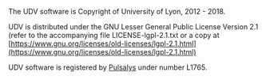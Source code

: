 The UDV software is Copyright of University of Lyon, 2012 - 2018.

UDV is distributed under the GNU Lesser General Public License Version 2.1 (refer to the accompanying file LICENSE-lgpl-2.1.txt or a copy at [https://www.gnu.org/licenses/old-licenses/lgpl-2.1.html](https://www.gnu.org/licenses/old-licenses/lgpl-2.1.html)

UDV software is registered by [Pulsalys](https://www.pulsalys.fr/) under number L1765.
